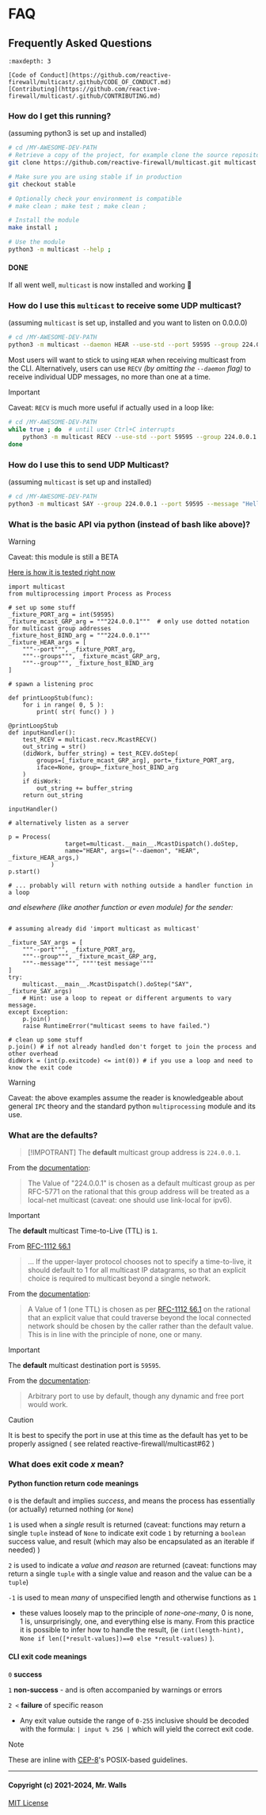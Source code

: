 # FAQ

## Frequently Asked Questions

```{toctree}
:maxdepth: 3

[Code of Conduct](https://github.com/reactive-firewall/multicast/.github/CODE_OF_CONDUCT.md)
[Contributing](https://github.com/reactive-firewall/multicast/.github/CONTRIBUTING.md)
```

### How do I get this running?

(assuming python3 is set up and installed)

```bash
# cd /MY-AWESOME-DEV-PATH
# Retrieve a copy of the project, for example clone the source repository
git clone https://github.com/reactive-firewall/multicast.git multicast && cd ./multicast

# Make sure you are using stable if in production
git checkout stable

# Optionally check your environment is compatible
# make clean ; make test ; make clean ;

# Install the module
make install ;

# Use the module
python3 -m multicast --help ;
```

#### DONE

If all went well, `multicast` is now installed and working :tada:

### How do I use this `multicast` to receive some UDP multicast?

(assuming `multicast` is set up, installed and you want to listen on 0.0.0.0)

```bash
# cd /MY-AWESOME-DEV-PATH
python3 -m multicast --daemon HEAR --use-std --port 59595 --group 224.0.0.1
```

Most users will want to stick to using `HEAR` when receiving multicast from the CLI. Alternatively,
users can use `RECV` _(by omitting the `--daemon` flag)_ to receive individual UDP
messages, no more than one at a time.

> [!IMPORTANT]
> Caveat: `RECV` is much more useful if actually used in a loop like:

```bash
# cd /MY-AWESOME-DEV-PATH
while true ; do  # until user Ctrl+C interrupts
    python3 -m multicast RECV --use-std --port 59595 --group 224.0.0.1 --groups 224.0.0.1
done
```

### How do I use this to send UDP Multicast?

(assuming `multicast` is set up and installed)

```bash
# cd /MY-AWESOME-DEV-PATH
python3 -m multicast SAY --group 224.0.0.1 --port 59595 --message "Hello World!"
```

### What is the basic API via python (instead of bash like above)?

> [!WARNING]
> Caveat: this module is still a BETA

[Here is how it is tested right now](https://github.com/reactive-firewall/multicast/blob/cdd577549c0bf7c2bcf85d1b857c86135778a9ed/tests/test_usage.py#L251-L554)

```python3
import multicast
from multiprocessing import Process as Process

# set up some stuff
_fixture_PORT_arg = int(59595)
_fixture_mcast_GRP_arg = """224.0.0.1"""  # only use dotted notation for multicast group addresses
_fixture_host_BIND_arg = """224.0.0.1"""
_fixture_HEAR_args = [
    """--port""", _fixture_PORT_arg,
    """--groups""", _fixture_mcast_GRP_arg,
    """--group""", _fixture_host_BIND_arg
]

# spawn a listening proc

def printLoopStub(func):
    for i in range( 0, 5 ):
        print( str( func() ) )

@printLoopStub
def inputHandler():
    test_RCEV = multicast.recv.McastRECV()
    out_string = str()
    (didWork, buffer_string) = test_RCEV.doStep(
        groups=[_fixture_mcast_GRP_arg], port=_fixture_PORT_arg,
        iface=None, group=_fixture_host_BIND_arg
    )
    if disWork:
        out_string += buffer_string
    return out_string

inputHandler()

# alternatively listen as a server

p = Process(
                target=multicast.__main__.McastDispatch().doStep,
                name="HEAR", args=("--daemon", "HEAR", _fixture_HEAR_args,)
            )
p.start()

# ... probably will return with nothing outside a handler function in a loop
```

_and elsewhere (like another function or even module) for the sender:_

```python3

# assuming already did 'import multicast as multicast'

_fixture_SAY_args = [
    """--port""", _fixture_PORT_arg,
    """--group""", _fixture_mcast_GRP_arg,
    """--message""", """'test message'"""
]
try:
    multicast.__main__.McastDispatch().doStep("SAY", _fixture_SAY_args)
    # Hint: use a loop to repeat or different arguments to vary message.
except Exception:
    p.join()
    raise RuntimeError("multicast seems to have failed.")

# clean up some stuff
p.join() # if not already handled don't forget to join the process and other overhead
didWork = (int(p.exitcode) <= int(0)) # if you use a loop and need to know the exit code

```

> [!WARNING]
> Caveat: the above examples assume the reader is knowledgeable about general `IPC` theory and
> the standard python `multiprocessing` module and its use.

### What are the defaults?

> [!IMPOTRANT]
> The **default** multicast group address is `224.0.0.1`.

From the
[documentation](https://github.com/reactive-firewall/multicast/blob/v1.4/multicast/__init__.py#L185-L187):
> The Value of "224.0.0.1" is chosen as a default multicast group as per RFC-5771
> on the rational that this group address will be treated as a local-net multicast
> (caveat: one should use link-local for ipv6).

> [!IMPORTANT]
> The **default** multicast Time-to-Live (TTL) is `1`.

From [RFC-1112 §6.1](https://www.rfc-editor.org/rfc/rfc1112#section-6.1)
> ... If the
> upper-layer protocol chooses not to specify a time-to-live, it should
> default to 1 for all multicast IP datagrams, so that an explicit
> choice is required to multicast beyond a single network.

From the
[documentation](https://github.com/reactive-firewall/multicast/blob/v1.4/multicast/__init__.py#L214-L217):
> A Value of 1 (one TTL) is chosen as per
> [RFC-1112 §6.1](https://www.rfc-editor.org/rfc/rfc1112#section-6.1) on the rational that an
> explicit value that could traverse beyond the local connected network should be
> chosen by the caller rather than the default value. This is in line with the principle
> of none, one or many.

> [!IMPORTANT]
> The **default** multicast destination port is `59595`.

From the
[documentation](https://github.com/reactive-firewall/multicast/blob/v1.4/multicast/__init__.py#L155):
> Arbitrary port to use by default, though any dynamic and free port would work.

> [!CAUTION]
> It is best to specify the port in use at this time as the default has yet to be properly
> assigned ( see related reactive-firewall/multicast#62 )

### What does exit code _x_ mean?

#### Python function return code meanings

`0` is the default and implies _success_, and means the process has essentially (or actually)
returned nothing (or `None`)

`1` is used when a _single_ result is returned (caveat: functions may return a single `tuple`
instead of `None` to indicate exit code `1` by returning a `boolean` success value, and result
(which may also be encapsulated as an iterable if needed) )

`2` is used to indicate a _value and reason_ are returned (caveat: functions may return a single
`tuple` with a single value and reason and the value can be a `tuple`)

`-1` is used to mean _many_ of unspecified length and otherwise functions as `1`

* these values loosely map to the principle of _none-one-many_, 0 is none, 1 is, unsurprisingly,
  one, and everything else is many. From this practice it is possible to infer how to handle the
  result, (ie `(int(length-hint), None if len([*result-values])==0 else *result-values)` ).

#### CLI exit code meanings

`0` **success**

`1` **non-success** - and is often accompanied by warnings or errors

`2 <` **failure** of specific reason

* Any exit value outside the range of `0-255` inclusive should be decoded with the formula:
  `| input % 256 |` which will yield the correct exit code.

> [!NOTE]
> These are inline with
> [CEP-8](https://gist.github.com/reactive-firewall/b7ee98df9e636a51806e62ef9c4ab161)'s
> POSIX-based guidelines.

***

#### Copyright (c) 2021-2024, Mr. Walls

[MIT License](https://github.com/reactive-firewall/multicast/blob/stable/LICENSE.md)
